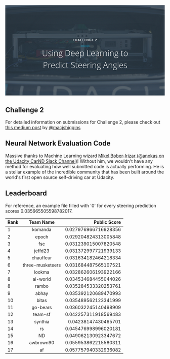 <img src="../../images/challenge2.png" alt="Self-Driving Car" width="800px">

## Challenge 2
For detailed information on submissions for Challenge 2, please check out [this medium post](https://medium.com/@maccallister.h/challenge-2-submission-guidelines-284ce6641c41#.az85snjmh) by [@macjshiggins](https://twitter.com/macjshiggins)

## Neural Network Evaluation Code
Massive thanks to Machine Learning wizard [Mikel Bober-Irizar (@anokas on the Udacity CarND Slack Channel)](https://github.com/mxbi)! Without him, we wouldn't have any method for evaluating how well submitted code is actually performing. He is a stellar example of the incredible community that has been built around the world's first open source self-driving car at Udacity.

## Leaderboard

For reference, an example file filled with '0' for every steering prediction scores 0.035665505598782017.

| Rank | Team Name        |     Public Score     |
| ---- | :---------------:| --------------------:|
| 1    | komanda          | 0.027976966716928356 |
| 2    | epoch            | 0.029204824313005848 |
| 3    | fsc              | 0.031239015007820548 |
| 4    | jeffd23          | 0.031372997721939133 |
| 5    | chauffeur        | 0.031634182464218334 |
| 6    | three-musketeers | 0.031684487565107521 |
| 7    | lookma           | 0.032862606193922166 |
| 8    | ai-world         | 0.034534684455044026 |
| 8    | rambo            | 0.035284533320253761 |
| 9    | abhay            | 0.035392120689470993 |
| 10   | bitas            | 0.035489562123341999 |
| 11   | go-bears         | 0.036032245140498909 |
| 12   | team-sf          | 0.042257311918569483 |
| 13   | synthia          | 0.04238147430465701  |
| 14   | rs               | 0.045476998996020181 |
| 15   | ND               | 0.049062130923347672 |
| 16   | awbrown90        | 0.055953862215580311 |
| 17   | af               | 0.057757940332936082 |

 






